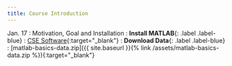 ```yaml
---
title: Course Introduction
---
```

Jan. 17
: Motivation, Goal and Installation
: **Install MATLAB**{: .label .label-blue} 
  : [CSE Software](https://cse.umn.edu/cseit/software){:target="_blank"}
: **Download Data**{: .label .label-blue} 
  : [matlab-basics-data.zip]({{ site.baseurl }}{% link /assets/matlab-basics-data.zip %}){:target="_blank"}

